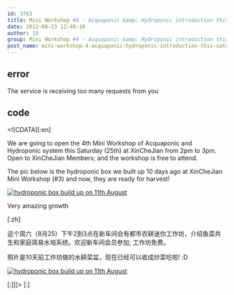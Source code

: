```yaml
---
id: 3763
title: Mini Workshop #4 - Acquaponic &amp; Hydroponic introduction this Saturday (25th) from 2pm
date: 2012-08-23 12:49:10
author: 19
group: Mini Workshop #4 - Acquaponic &amp; Hydroponic introduction this Saturday (25th) from 2pm
post_name: mini-workshop-4-acquaponic-hydroponic-introduction-this-saturday-25th-afternoon
---
```


## error
The service is receiving too many requests from you

## code
 <!\[CDATA\[\[:en\]

We are going to open the 4th Mini Workshop of Acquaponic and Hydroponic system this Saturday (25th) at XinCheJian from 2pm to 3pm. Open to XinCheJian Members; and the workshop is free to attend.

The pic below is the hydroponic box we built up 10 days ago at XinCheJian Mini Workshop (#3) and now, they are ready for harvest!

[ ![](http://xinchejian.com/wp-content/uploads/2012/08/5a817740jw1dw6chukvkdj-219x300.jpg "hydroponic box build up on 11th August") ](http://xinchejian.com/2012/08/23/mini-workshop-4-acquaponic-hydroponic-introduction-this-saturday-25th-afternoon/5a817740jw1dw6chukvkdj/) 

Very amazing growth

\[:zh\]

这个周六（8月25）下午2到3点在新车间会有都市农耕迷你工作坊，介绍鱼菜共生和家庭简易水培系统。欢迎新车间会员参加; 工作坊免费。

照片是10天前工作坊做的水耕菜盆，现在已经可以收成炒菜吃啦! :D

[![](http://xinchejian.com/wp-content/uploads/2012/08/5a817740jw1dw6chukvkdj-219x300.jpg "hydroponic box build up on 11th August")](http://xinchejian.com/2012/08/23/mini-workshop-4-acquaponic-hydroponic-introduction-this-saturday-25th-afternoon/5a817740jw1dw6chukvkdj/)

\[:\]\]\]> \[:\]
